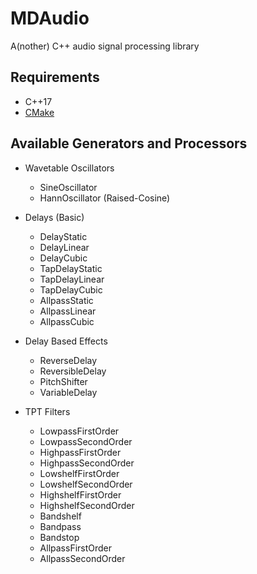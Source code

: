 # MDAudio
A(nother) C++ audio signal processing library

## Requirements

- C++17
- [CMake](https://cmake.org/)

## Available Generators and Processors

- Wavetable Oscillators
    - SineOscillator
    - HannOscillator (Raised-Cosine)

- Delays (Basic)
    - DelayStatic
    - DelayLinear
    - DelayCubic
    - TapDelayStatic
    - TapDelayLinear
    - TapDelayCubic
    - AllpassStatic
    - AllpassLinear
    - AllpassCubic

- Delay Based Effects
    - ReverseDelay
    - ReversibleDelay
    - PitchShifter
    - VariableDelay

- TPT Filters
    - LowpassFirstOrder
    - LowpassSecondOrder
    - HighpassFirstOrder
    - HighpassSecondOrder
    - LowshelfFirstOrder
    - LowshelfSecondOrder
    - HighshelfFirstOrder
    - HighshelfSecondOrder
    - Bandshelf
    - Bandpass
    - Bandstop
    - AllpassFirstOrder
    - AllpassSecondOrder

